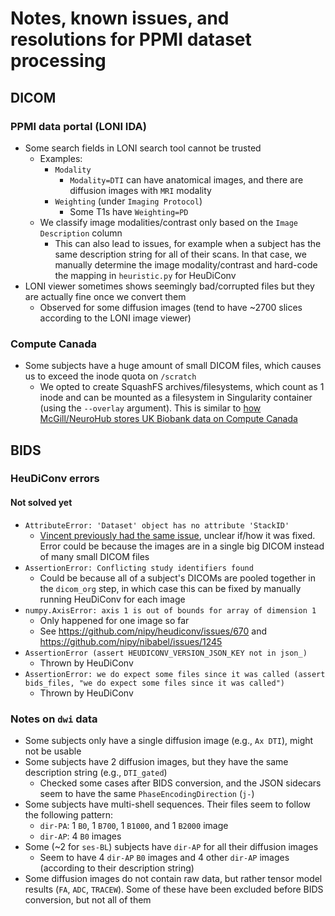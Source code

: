 # Notes, known issues, and resolutions for PPMI dataset processing

## DICOM

### PPMI data portal (LONI IDA)

* Some search fields in LONI search tool cannot be trusted
    * Examples:
        * `Modality`
            * `Modality=DTI` can have anatomical images, and there are diffusion images with `MRI` modality
        * `Weighting` (under `Imaging Protocol`)
            * Some T1s have `Weighting=PD`
    * We classify image modalities/contrast only based on the `Image Description` column
        * This can also lead to issues, for example when a subject has the same description string for all of their scans. In that case, we manually determine the image modality/contrast and hard-code the mapping in `heuristic.py` for HeuDiConv
* LONI viewer sometimes shows seemingly bad/corrupted files but they are actually fine once we convert them
    * Observed for some diffusion images (tend to have ~2700 slices according to the LONI image viewer)

### Compute Canada

* Some subjects have a huge amount of small DICOM files, which causes us to exceed the inode quota on `/scratch`
    * We opted to create SquashFS archives/filesystems, which count as 1 inode and can be mounted as a filesystem in Singularity container (using the `--overlay` argument). This is similar to [how McGill/NeuroHub stores UK Biobank data on Compute Canada](https://arxiv.org/abs/2002.06129)

## BIDS

### HeuDiConv errors

#### Not solved yet

* `AttributeError: 'Dataset' object has no attribute 'StackID'`
    * [Vincent previously had the same issue](https://github.com/nipy/heudiconv/issues/517), unclear if/how it was fixed. Error could be because the images are in a single big DICOM instead of many small DICOM files
* `AssertionError: Conflicting study identifiers found`
    * Could be because all of a subject's DICOMs are pooled together in the `dicom_org` step, in which case this can be fixed by manually running HeuDiConv for each image
* `numpy.AxisError: axis 1 is out of bounds for array of dimension 1`
    * Only happened for one image so far
    * See https://github.com/nipy/heudiconv/issues/670 and https://github.com/nipy/nibabel/issues/1245
* `AssertionError (assert HEUDICONV_VERSION_JSON_KEY not in json_)`
    * Thrown by HeuDiConv
* `AssertionError: we do expect some files since it was called (assert bids_files, "we do expect some files since it was called")`
    * Thrown by HeuDiConv

### Notes on `dwi` data

* Some subjects only have a single diffusion image (e.g., `Ax DTI`), might not be usable
* Some subjects have 2 diffusion images, but they have the same description string (e.g., `DTI_gated`)
    * Checked some cases after BIDS conversion, and the JSON sidecars seem to have the same `PhaseEncodingDirection` (`j-`)
* Some subjects have multi-shell sequences. Their files seem to follow the following pattern:
    * `dir-PA`: 1 `B0`, 1 `B700`, 1 `B1000`, and 1 `B2000` image
    * `dir-AP`: 4 `B0` images
* Some (~2 for `ses-BL`) subjects have `dir-AP` for all their diffusion images
    * Seem to have 4 `dir-AP` `B0` images and 4 other `dir-AP` images (according to their description string)
* Some diffusion images do not contain raw data, but rather tensor model results (`FA`, `ADC`, `TRACEW`). Some of these have been excluded before BIDS conversion, but not all of them
